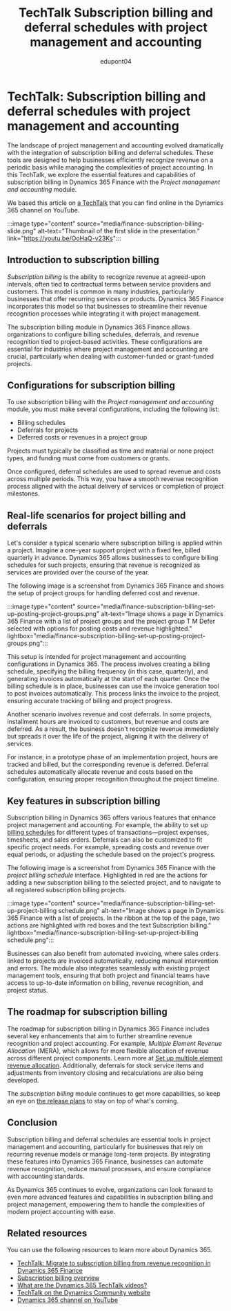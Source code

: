 ﻿---
title: TechTalk Subscription billing and deferral schedules with project management and accounting
description: Summary of TechTalk video that talks about managing revenue and expense deferrals for subscription billing in Dynamics 365 Finance with the Project management and accounting module.
ms.date: 10/14/2024
ms.topic: conceptual
author: edupont04
ms.author: edupont
ai-usage: ai-assisted
---

# TechTalk: Subscription billing and deferral schedules with project management and accounting

The landscape of project management and accounting evolved dramatically with the integration of subscription billing and deferral schedules. These tools are designed to help businesses efficiently recognize revenue on a periodic basis while managing the complexities of project accounting. In this TechTalk, we explore the essential features and capabilities of subscription billing in Dynamics 365 Finance with the *Project management and accounting* module.

We based this article on [a TechTalk](https://youtu.be/OoHaQ-v23Ks) that you can find online in the Dynamics 365 channel on YouTube.  

:::image type="content" source="media/finance-subscription-billing-slide.png" alt-text="Thumbnail of the first slide in the presentation." link="https://youtu.be/OoHaQ-v23Ks":::

## Introduction to subscription billing

*Subscription billing* is the ability to recognize revenue at agreed-upon intervals, often tied to contractual terms between service providers and customers. This model is common in many industries, particularly businesses that offer recurring services or products. Dynamics 365 Finance incorporates this model so that businesses to streamline their revenue recognition processes while integrating it with project management.

The subscription billing module in Dynamics 365 Finance allows organizations to configure billing schedules, deferrals, and revenue recognition tied to project-based activities. These configurations are essential for industries where project management and accounting are crucial, particularly when dealing with customer-funded or grant-funded projects.

## Configurations for subscription billing

To use subscription billing with the *Project management and accounting* module, you must make several configurations, including the following list:

- Billing schedules  
- Deferrals for projects  
- Deferred costs or revenues in a project group  

Projects must typically be classified as time and material or none project types, and funding must come from customers or grants.

Once configured, deferral schedules are used to spread revenue and costs across multiple periods. This way, you have a smooth revenue recognition process aligned with the actual delivery of services or completion of project milestones.

## Real-life scenarios for project billing and deferrals

Let's consider a typical scenario where subscription billing is applied within a project. Imagine a one-year support project with a fixed fee, billed quarterly in advance. Dynamics 365 allows businesses to configure billing schedules for such projects, ensuring that revenue is recognized as services are provided over the course of the year.

The following image is a screenshot from Dynamics 365 Finance and shows the setup of project groups for handling deferred cost and revenue.

:::image type="content" source="media/finance-subscription-billing-set-up-posting-project-groups.png" alt-text="Image shows a page in Dynamics 365 Finance with a list of project groups and the project group T M Defer selected with options for posting costs and revenue  highlighted." lightbox="media/finance-subscription-billing-set-up-posting-project-groups.png":::

This setup is intended for project management and accounting configurations in Dynamics 365. The process involves creating a billing schedule, specifying the billing frequency (in this case, quarterly), and generating invoices automatically at the start of each quarter. Once the billing schedule is in place, businesses can use the invoice generation tool to post invoices automatically. This process links the invoice to the project, ensuring accurate tracking of billing and project progress.

Another scenario involves revenue and cost deferrals. In some projects, installment hours are invoiced to customers, but revenue and costs are deferred. As a result, the business doesn't recognize revenue immediately but spreads it over the life of the project, aligning it with the delivery of services.

For instance, in a prototype phase of an implementation project, hours are tracked and billed, but the corresponding revenue is deferred. Deferral schedules automatically allocate revenue and costs based on the configuration, ensuring proper recognition throughout the project timeline.

## Key features in subscription billing

Subscription billing in Dynamics 365 offers various features that enhance project management and accounting. For example, the ability to set up [billing schedules](/dynamics365/finance/accounts-receivable/sb-billing-schedules) for different types of transactions—project expenses, timesheets, and sales orders. Deferrals can also be customized to fit specific project needs. For example, spreading costs and revenue over equal periods, or adjusting the schedule based on the project's progress.

The following image is a screenshot from Dynamics 365 Finance with the *project billing schedule* interface. Highlighted in red are the actions for adding a new subscription billing to the selected project, and to navigate to all registered subscription billing projects.  

:::image type="content" source="media/finance-subscription-billing-set-up-project-billing schedule.png" alt-text="Image shows a page in Dynamics 365 Finance with a list of projects. In the ribbon at the top of the page, two actions are highlighted with red boxes and the text Subscription billing." lightbox="media/finance-subscription-billing-set-up-project-billing schedule.png":::

Businesses can also benefit from automated invoicing, where sales orders linked to projects are invoiced automatically, reducing manual intervention and errors. The module also integrates seamlessly with existing project management tools, ensuring that both project and financial teams have access to up-to-date information on billing, revenue recognition, and project status.

## The roadmap for subscription billing

The roadmap for subscription billing in Dynamics 365 Finance includes several key enhancements that aim to further streamline revenue recognition and project accounting. For example, *Multiple Element Revenue Allocation* (MERA), which allows for more flexible allocation of revenue across different project components. Learn more at [Set up multiple element revenue allocation](/dynamics365/finance/accounts-receivable/sb-rev-alloc-setup). Additionally, deferrals for stock service items and adjustments from inventory closing and recalculations are also being developed.

The *subscription billing* module continues to get more capabilities, so keep an eye on [the release plans](/dynamics365/release-plans/) to stay on top of what's coming.

## Conclusion

Subscription billing and deferral schedules are essential tools in project management and accounting, particularly for businesses that rely on recurring revenue models or manage long-term projects. By integrating these features into Dynamics 365 Finance, businesses can automate revenue recognition, reduce manual processes, and ensure compliance with accounting standards.

As Dynamics 365 continues to evolve, organizations can look forward to even more advanced features and capabilities in subscription billing and project management, empowering them to handle the complexities of modern project accounting with ease.

## Related resources

You can use the following resources to learn more about Dynamics 365.

- [TechTalk: Migrate to subscription billing from revenue recognition in Dynamics 365 Finance](finance-subscription-billing-migrate.md)  
- [Subscription billing overview](/dynamics365/finance/accounts-receivable/subscription-billing-summary)  
- [What are the Dynamics 365 TechTalk videos?](../roles/techtalk-videos.md)
- [TechTalk on the Dynamics Community website](https://community.dynamics.com/videos/)
- [Dynamics 365 channel on YouTube](https://www.youtube.com/channel/UC5QxCcXhFFixs1nfmOpJlvQ)
